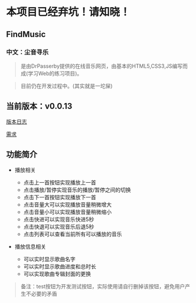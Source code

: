 # 本项目已经弃坑！请知晓！
## FindMusic
### 中文：尘音寻乐

>是由DrPasserby提供的在线音乐网页，由基本的HTML5,CSS3,JS编写而成(学习Web的练习项目)。

>目前仍在开发过程中。(其实就是一坨屎)

## 当前版本：v0.0.13
[版本日志](./Statement/新版本日志.md)

[需求](./Statement/需求.md)

## 功能简介
+ 播放相关
    + 点击上一首按钮实现播放上一首
    + 点击播放/暂停实现音乐的播放/暂停之间的切换
    + 点击下一首按钮实现播放下一首
    + 点击音量大可以实现播放音量稍微增大
    + 点击音量小可以实现播放音量稍微缩小
	+ 点击快进可以实现音乐快进5秒
	+ 点击快退可以实现音乐后退5秒
	+ 点击列表可以查看当前所有可以播放的音乐

+ 播放信息相关
    + 可以实时显示歌曲名字
    + 可以实时显示歌曲进度和总时长
    + 可以实现歌曲专辑封面的更换

>备注：test按钮为开发测试按钮，实际使用请自行删掉该按钮，避免用户产生不必要的矛盾
